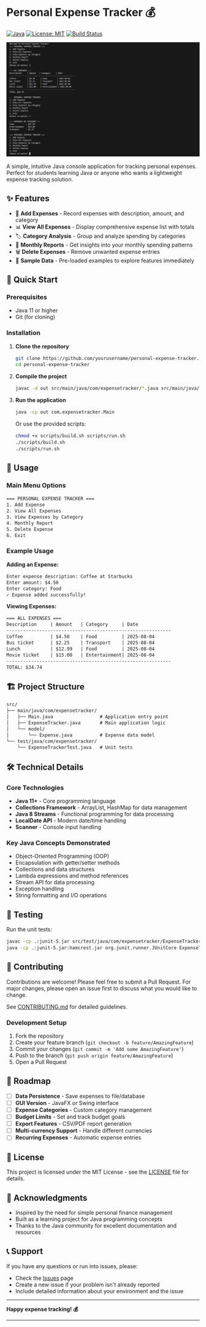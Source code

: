 # Personal Expense Tracker 💰

[![Java](https://img.shields.io/badge/Java-11+-orange.svg)](https://www.oracle.com/java/)
[![License: MIT](https://img.shields.io/badge/License-MIT-yellow.svg)](https://opensource.org/licenses/MIT)
[![Build Status](https://img.shields.io/badge/build-passing-brightgreen.svg)]()

![Screenshot](screenshots/Screenshot01.png)

A simple, intuitive Java console application for tracking personal expenses. Perfect for students learning Java or anyone who wants a lightweight expense tracking solution.

## ✨ Features

- 📝 **Add Expenses** - Record expenses with description, amount, and category
- 📊 **View All Expenses** - Display comprehensive expense list with totals
- 🏷️ **Category Analysis** - Group and analyze spending by categories
- 📅 **Monthly Reports** - Get insights into your monthly spending patterns
- 🗑️ **Delete Expenses** - Remove unwanted expense entries
- 💾 **Sample Data** - Pre-loaded examples to explore features immediately

## 🚀 Quick Start

### Prerequisites
- Java 11 or higher
- Git (for cloning)

### Installation

1. **Clone the repository**
   ```bash
   git clone https://github.com/yourusername/personal-expense-tracker.git
   cd personal-expense-tracker
   ```

2. **Compile the project**
   ```bash
   javac -d out src/main/java/com/expensetracker/*.java src/main/java/com/expensetracker/model/*.java
   ```

3. **Run the application**
   ```bash
   java -cp out com.expensetracker.Main
   ```

   Or use the provided scripts:
   ```bash
   chmod +x scripts/build.sh scripts/run.sh
   ./scripts/build.sh
   ./scripts/run.sh
   ```

## 📖 Usage

### Main Menu Options

```
=== PERSONAL EXPENSE TRACKER ===
1. Add Expense
2. View All Expenses
3. View Expenses by Category
4. Monthly Report
5. Delete Expense
6. Exit
```

### Example Usage

**Adding an Expense:**
```
Enter expense description: Coffee at Starbucks
Enter amount: $4.50
Enter category: Food
✓ Expense added successfully!
```

**Viewing Expenses:**
```
=== ALL EXPENSES ===
Description     | Amount   | Category     | Date
------------------------------------------------------------
Coffee          | $4.50    | Food         | 2025-08-04
Bus ticket      | $2.25    | Transport    | 2025-08-04
Lunch           | $12.99   | Food         | 2025-08-04
Movie ticket    | $15.00   | Entertainment| 2025-08-04
------------------------------------------------------------
TOTAL: $34.74
```

## 🏗️ Project Structure

```
src/
├── main/java/com/expensetracker/
│   ├── Main.java                 # Application entry point
│   ├── ExpenseTracker.java       # Main application logic
│   └── model/
│       └── Expense.java          # Expense data model
└── test/java/com/expensetracker/
    └── ExpenseTrackerTest.java   # Unit tests
```

## 🛠️ Technical Details

### Core Technologies
- **Java 11+** - Core programming language
- **Collections Framework** - ArrayList, HashMap for data management
- **Java 8 Streams** - Functional programming for data processing
- **LocalDate API** - Modern date/time handling
- **Scanner** - Console input handling

### Key Java Concepts Demonstrated
- Object-Oriented Programming (OOP)
- Encapsulation with getter/setter methods
- Collections and data structures
- Lambda expressions and method references
- Stream API for data processing
- Exception handling
- String formatting and I/O operations

## 🧪 Testing

Run the unit tests:
```bash
javac -cp .:junit-5.jar src/test/java/com/expensetracker/ExpenseTrackerTest.java
java -cp .:junit-5.jar:hamcrest.jar org.junit.runner.JUnitCore ExpenseTrackerTest
```

## 🤝 Contributing

Contributions are welcome! Please feel free to submit a Pull Request. For major changes, please open an issue first to discuss what you would like to change.

See [CONTRIBUTING.md](CONTRIBUTING.md) for detailed guidelines.

### Development Setup
1. Fork the repository
2. Create your feature branch (`git checkout -b feature/AmazingFeature`)
3. Commit your changes (`git commit -m 'Add some AmazingFeature'`)
4. Push to the branch (`git push origin feature/AmazingFeature`)
5. Open a Pull Request

## 📝 Roadmap

- [ ] **Data Persistence** - Save expenses to file/database
- [ ] **GUI Version** - JavaFX or Swing interface
- [ ] **Expense Categories** - Custom category management
- [ ] **Budget Limits** - Set and track budget goals
- [ ] **Export Features** - CSV/PDF report generation
- [ ] **Multi-currency Support** - Handle different currencies
- [ ] **Recurring Expenses** - Automatic expense entries

## 📄 License

This project is licensed under the MIT License - see the [LICENSE](LICENSE) file for details.

## 🙏 Acknowledgments

- Inspired by the need for simple personal finance management
- Built as a learning project for Java programming concepts
- Thanks to the Java community for excellent documentation and resources

## 📞 Support

If you have any questions or run into issues, please:
- Check the [Issues](https://github.com/domnix-sl/personal-expense-tracker/issues) page
- Create a new issue if your problem isn't already reported
- Include detailed information about your environment and the issue

---

**Happy expense tracking! 💰**

---

